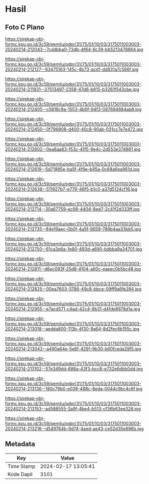# Hasil

## Foto C Plano

https://sirekap-obj-formc.kpu.go.id/3c59/pemilu/pdpr/31/75/01/10/03/3175011003003-20240214-212043--7cddbba0-734b-4f64-8c39-bb5213478864.jpg

https://sirekap-obj-formc.kpu.go.id/3c59/pemilu/pdpr/31/75/01/10/03/3175011003003-20240214-212127--93475163-145c-4b73-acd1-dd831a7c566f.jpg

https://sirekap-obj-formc.kpu.go.id/3c59/pemilu/pdpr/31/75/01/10/03/3175011003003-20240214-211931--27513497-2358-47d6-b815-b3261f543cbe.jpg

https://sirekap-obj-formc.kpu.go.id/3c59/pemilu/pdpr/31/75/01/10/03/3175011003003-20240214-212405--c5816c9a-1553-4b0f-94f3-087684684ab8.jpg

https://sirekap-obj-formc.kpu.go.id/3c59/pemilu/pdpr/31/75/01/10/03/3175011003003-20240214-212450--0f796908-d400-40c8-90ab-031cc7e7e472.jpg

https://sirekap-obj-formc.kpu.go.id/3c59/pemilu/pdpr/31/75/01/10/03/3175011003003-20240214-212602--0ea8aa63-f53c-41f5-9e4c-2d553e374861.jpg

https://sirekap-obj-formc.kpu.go.id/3c59/pemilu/pdpr/31/75/01/10/03/3175011003003-20240214-212619--5d71885e-ba5f-4f9e-b95a-0c68a6ea961d.jpg

https://sirekap-obj-formc.kpu.go.id/3c59/pemilu/pdpr/31/75/01/10/03/3175011003003-20240214-212638--511927b7-e779-46f5-b1c0-a37d5124cf16.jpg

https://sirekap-obj-formc.kpu.go.id/3c59/pemilu/pdpr/31/75/01/10/03/3175011003003-20240214-212714--30a67759-ec98-4404-8ed7-2c41f2d333ff.jpg

https://sirekap-obj-formc.kpu.go.id/3c59/pemilu/pdpr/31/75/01/10/03/3175011003003-20240214-212735--84e19aec-0b0f-4a5f-9659-789b4aa33bb5.jpg

https://sirekap-obj-formc.kpu.go.id/3c59/pemilu/pdpr/31/75/01/10/03/3175011003003-20240214-212750--61ca3e6a-1e80-493d-a690-bdbba9a34701.jpg

https://sirekap-obj-formc.kpu.go.id/3c59/pemilu/pdpr/31/75/01/10/03/3175011003003-20240214-212811--d6ec093f-25d8-4104-a60c-eaeec0b5bc48.jpg

https://sirekap-obj-formc.kpu.go.id/3c59/pemilu/pdpr/31/75/01/10/03/3175011003003-20240214-212825--00ea7603-3786-49c8-bbce-09ff9a6fe284.jpg

https://sirekap-obj-formc.kpu.go.id/3c59/pemilu/pdpr/31/75/01/10/03/3175011003003-20240214-212955--e7acd571-c4ad-42c4-8b31-d4fde8978d1a.jpg

https://sirekap-obj-formc.kpu.go.id/3c59/pemilu/pdpr/31/75/01/10/03/3175011003003-20240214-213018--aedda800-113b-4f30-9a64-8d2fec6b155c.jpg

https://sirekap-obj-formc.kpu.go.id/3c59/pemilu/pdpr/31/75/01/10/03/3175011003003-20240214-213042--a490a64e-5e6f-4291-9b30-b60fceda29f5.jpg

https://sirekap-obj-formc.kpu.go.id/3c59/pemilu/pdpr/31/75/01/10/03/3175011003003-20240214-213102--57e349dd-686a-43f3-bcc8-e732e6dbb0dd.jpg

https://sirekap-obj-formc.kpu.go.id/3c59/pemilu/pdpr/31/75/01/10/03/3175011003003-20240214-213136--180c79b0-e038-488c-8eda-0044c9bc4c6f.jpg

https://sirekap-obj-formc.kpu.go.id/3c59/pemilu/pdpr/31/75/01/10/03/3175011003003-20240214-213153--ad588555-3a9f-4be4-b513-cf36b63ee326.jpg

https://sirekap-obj-formc.kpu.go.id/3c59/pemilu/pdpr/31/75/01/10/03/3175011003003-20240214-213218--d549764b-9d74-4aed-ae43-ce52d35e896b.jpg


## Metadata

| Key        | Value               |
| ---------- | ------------------- |
| Time Stamp | 2024-02-17 13:05:41 |
| Kode Dapil | 3101                |



